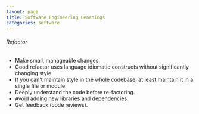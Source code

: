 ```yaml
---
layout: page
title: Software Engineering Learnings
categories: software
---
```


###### Refactor
 * Make small, manageable changes.
 * Good refactor uses language idiomatic constructs without significantly changing style.
 * If you can't maintain style in the whole codebase, at least maintain it in a single file or module.
 * Deeply understand the code before re-factoring.
 * Avoid adding new libraries and dependencies.
 * Get feedback (code reviews).
